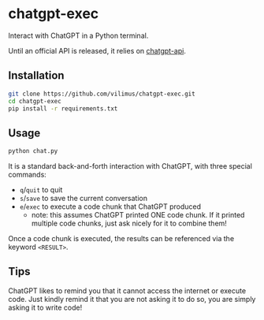 # chatgpt-exec
Interact with ChatGPT in a Python terminal.

Until an official API is released, it relies on [chatgpt-api](https://github.com/mbroton/chatgpt-api).

## Installation
```sh
git clone https://github.com/vilimus/chatgpt-exec.git
cd chatgpt-exec
pip install -r requirements.txt
```

## Usage

```sh
python chat.py
```

It is a standard back-and-forth interaction with ChatGPT, with three special commands:
- `q`/`quit` to quit
- `s`/`save` to save the current conversation
- `e`/`exec` to execute a code chunk that ChatGPT produced
  - note: this assumes ChatGPT printed ONE code chunk. If it printed multiple code chunks, just ask nicely for it to combine them!
  
Once a code chunk is executed, the results can be referenced via the keyword `<RESULT>`.

## Tips

ChatGPT likes to remind you that it cannot access the internet or execute code. Just kindly remind it that you are not asking it to do so, you are simply asking it to write code!
